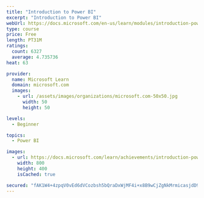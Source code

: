 ```yaml
---
title: "Introduction to Power BI"
excerpt: "Introduction to Power BI"
webUrl: https://docs.microsoft.com/en-us/learn/modules/introduction-power-bi/
type: course
price: Free
length: PT31M
ratings:
  count: 6327
  average: 4.735736
heat: 63

provider:
  name: Microsoft Learn
  domain: microsoft.com
  images:
    - url: /assets/images/organizations/microsoft.com-50x50.jpg
      width: 50
      height: 50

levels:
  - Beginner

topics:
  - Power BI

images:
  - url: https://docs.microsoft.com/learn/achievements/introduction-power-bi-social.png
    width: 800
    height: 400
    isCached: true

secured: "fAK1W4+4zpqV0vEd6dVCozbsh5bQraDxWjMF4i+x8B9wCjZgNkMrmicasjdD9mxGfu2fYvsV+jyz7UO4Ylb1e3MCe05Cbjwl5vfgc05NEP6IgkVHVuhQb7u2lh56s9j0XrmVH3h4QQSmeICXwDW7PvowNAiUi8mbDSYZkC0kbJZpp7XqI5hm+2MahjiFEFAxZMnkxA7Tx+HJKAU3axDmurGEE7O/fqYhLXP3Kk1fM5z9f9vX+PC1xdRrdNxuVslpW62nT6Iawq2EbvBpE44rGgssAR48u+XYxqZGHDRDi9WUJCCHFLUDZUzgXCgFEpRdNgmS+Xw81zrTB/aeq8UM/a7c28fkD2TJ/KjwgyBstV6KYfpBciSHIcVGuX8EhXEbQVHD2hqDVCfXjvDf5FLhJdnR9j/b72T++hW7A45JSZ0=;bKUX0PdDuHmTji0SiEgMcw=="
---
```


